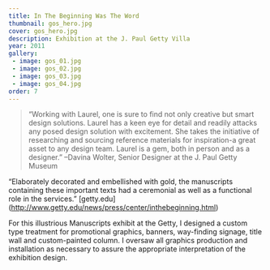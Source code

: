 ```yaml
---
title: In The Beginning Was The Word
thumbnail: gos_hero.jpg
cover: gos_hero.jpg
description: Exhibition at the J. Paul Getty Villa
year: 2011
gallery:
 - image: gos_01.jpg
 - image: gos_02.jpg
 - image: gos_03.jpg
 - image: gos_04.jpg
order: 7
---
```


> “Working with Laurel, one is sure to find not only creative but smart design solutions. Laurel has a keen eye for detail and readily attacks any posed design solution with excitement. She takes the initiative of researching and sourcing reference materials for inspiration-a great asset to any design team. Laurel is a gem, both in person and as a designer.” –Davina Wolter, Senior Designer at the J. Paul Getty Museum

“Elaborately decorated and embellished with gold, the manuscripts containing these important texts had a ceremonial as well as a functional role in the services.” [getty.edu] (http://www.getty.edu/news/press/center/inthebeginning.html)

For this illustrious Manuscripts exhibit at the Getty, I designed a custom type treatment for promotional graphics, banners, way-finding signage, title wall and custom-painted column. I oversaw all graphics production and installation as necessary to assure the appropriate interpretation of the exhibition design.
